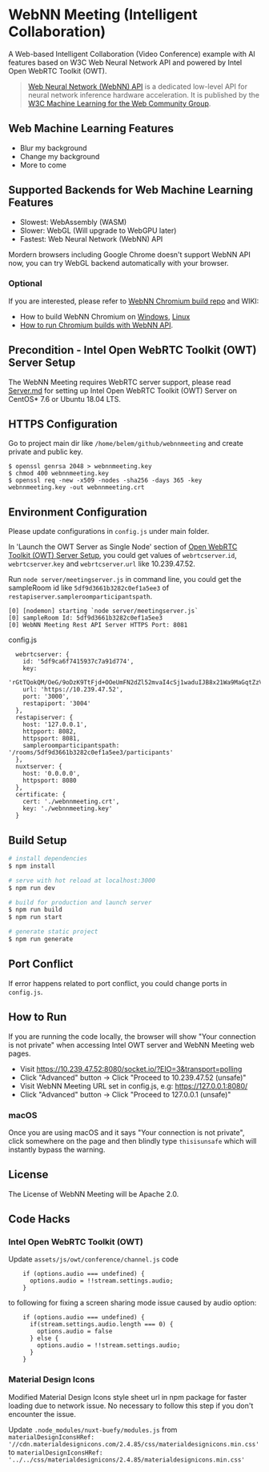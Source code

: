 # WebNN Meeting (Intelligent Collaboration)

A Web-based Intelligent Collaboration (Video Conference) example with AI features based on W3C Web Neural Network API and powered by Intel Open WebRTC Toolkit (OWT).

> [Web Neural Network (WebNN) API](https://webmachinelearning.github.io/webnn/) is a dedicated low-level API for neural network inference hardware acceleration. It is published by the [W3C Machine Learning for the Web Community Group](https://www.w3.org/community/webmachinelearning/).

## Web Machine Learning Features

- Blur my background
- Change my background
- More to come

## Supported Backends for Web Machine Learning Features

- Slowest: WebAssembly (WASM)
- Slower: WebGL (Will upgrade to WebGPU later)
- Fastest: Web Neural Network (WebNN) API 

Mordern browsers including Google Chrome doesn't support WebNN API now, you can try WebGL backend automatically with your browser. 

### Optional

If you are interested, please refer to [WebNN Chromium build repo](https://github.com/otcshare/chromium-src) and WIKI: 

- How to build WebNN Chromium on [Windows](https://github.com/intel/webml-polyfill/wiki/How-to-build-chromium-on-Windows), [Linux](https://github.com/intel/webml-polyfill/wiki/How-to-build-chromium-on-Linux)
- [How to run Chromium builds with WebNN API](https://github.com/intel/webml-polyfill/wiki/How-to-Run-Chromium-builds-with-WebNN-API).

## Precondition - Intel Open WebRTC Toolkit (OWT) Server Setup

The WebNN Meeting requires WebRTC server support, please read [Server.md](doc/Server.md) for setting up Intel Open WebRTC Toolkit (OWT) Server on CentOS* 7.6 or Ubuntu 18.04 LTS.

## HTTPS Configuration

Go to project main dir like `/home/belem/github/webnnmeeting` and create private and public key.

```
$ openssl genrsa 2048 > webnnmeeting.key
$ chmod 400 webnnmeeting.key
$ openssl req -new -x509 -nodes -sha256 -days 365 -key webnnmeeting.key -out webnnmeeting.crt
```

## Environment Configuration

Please update configurations in `config.js` under main folder.

In 'Launch the OWT Server as Single Node' section of [Open WebRTC Toolkit (OWT) Server Setup](doc/Server.md), you could get values of `webrtcserver`.`id`, `webrtcserver`.`key` and `webrtcserver`.`url` like 10.239.47.52.

Run `node server/meetingserver.js` in command line, you could get the sampleRoom id like `5df9d3661b3282c0ef1a5ee3` of `restapiserver`.`sampleroomparticipantspath`.

```
[0] [nodemon] starting `node server/meetingserver.js`
[0] sampleRoom Id: 5df9d3661b3282c0ef1a5ee3
[0] WebNN Meeting Rest API Server HTTPS Port: 8081
```

config.js


```
  webrtcserver: {
    id: '5df9ca6f7415937c7a91d774',
    key:
      'rGtTQokQM/OeG/9oDzK9TtFjd+OOeUmFN2dZl52mvaI4cSj1waduIJB8x21Wa9MaGqtZzV1KTWBvr7heBIgSjQjQyeBWI0RFzCTSyhFtd9jmZ994xE50Gkmb2zxkQYALef8oj8do3gT/cWfOfgq1zPooCkRtbMK1xm44Avduyj4=',
    url: 'https://10.239.47.52',
    port: '3000',
    restapiport: '3004'
  },
  restapiserver: {
    host: '127.0.0.1',
    httpport: 8082,
    httpsport: 8081,
    sampleroomparticipantspath: '/rooms/5df9d3661b3282c0ef1a5ee3/participants'
  },
  nuxtserver: {
    host: '0.0.0.0',
    httpsport: 8080
  },
  certificate: {
    cert: './webnnmeeting.crt',
    key: './webnnmeeting.key'
  }
```


## Build Setup

``` bash
# install dependencies
$ npm install

# serve with hot reload at localhost:3000
$ npm run dev

# build for production and launch server
$ npm run build
$ npm run start

# generate static project
$ npm run generate
```

## Port Conflict

If error happens related to port conflict, you could change ports in `config.js`.

## How to Run

If you are running the code locally, the browser will show "Your connection is not private" when accessing Intel OWT server and WebNN Meeting web pages.

- Visit https://10.239.47.52:8080/socket.io/?EIO=3&transport=polling
- Click "Advanced" button -> Click "Proceed to 10.239.47.52 (unsafe)"
- Visit WebNN Meeting URL set in config.js, e.g: https://127.0.0.1:8080/
- Click "Advanced" button -> Click "Proceed to 127.0.0.1 (unsafe)"

### macOS

Once you are using macOS and it says "Your connection is not private", click somewhere on the page and then blindly type `thisisunsafe` which will instantly bypass the warning.

## License

The License of WebNN Meeting will be Apache 2.0.

## Code Hacks

### Intel Open WebRTC Toolkit (OWT)

Update `assets/js/owt/conference/channel.js` code

```
    if (options.audio === undefined) {
      options.audio = !!stream.settings.audio;
    }
```
to following for fixing a screen sharing mode issue caused by audio option:

```
    if (options.audio === undefined) {
      if(stream.settings.audio.length === 0) {
        options.audio = false
      } else {
        options.audio = !!stream.settings.audio;
      }
    }
```

### Material Design Icons

Modified Material Design Icons style sheet url in npm package for faster loading due to network issue. No necessary to follow this step if you don't encounter the issue.

Update `.node_modules/nuxt-buefy/modules.js` from `materialDesignIconsHRef: '//cdn.materialdesignicons.com/2.4.85/css/materialdesignicons.min.css'`
to `materialDesignIconsHRef: '../../css/materialdesignicons/2.4.85/materialdesignicons.min.css'`
